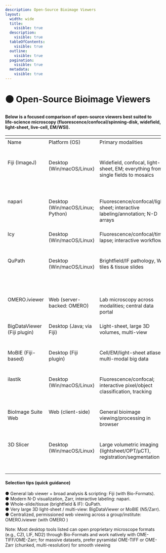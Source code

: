 ```yaml
---
description: Open-Source Bioimage Viewers
layout:
  width: wide
  title:
    visible: true
  description:
    visible: true
  tableOfContents:
    visible: true
  outline:
    visible: true
  pagination:
    visible: true
  metadata:
    visible: true
---
```


# 🟤 Open-Source Bioimage Viewers

#### Below is a focused comparison of open-source viewers best suited to life-science microscopy (fluorescence/confocal/spinning-disk, widefield, light-sheet, live-cell, EM/WSI).

<table data-header-hidden><thead><tr><th width="162" valign="top"></th><th width="183" valign="top"></th><th width="200" valign="top"></th><th width="165" valign="top"></th><th width="166" valign="top"></th><th valign="top"></th></tr></thead><tbody><tr><td valign="top">Name</td><td valign="top">Platform (OS)</td><td valign="top">Primary modalities</td><td valign="top">N-D support (C/Z/T)</td><td valign="top">File format backbone</td><td valign="top">Notable limitations / caveats</td></tr><tr><td valign="top">Fiji (ImageJ)</td><td valign="top">Desktop (Win/macOS/Linux)</td><td valign="top">Widefield, confocal, light-sheet, EM; everything from single fields to mosaics</td><td valign="top">2D–5D (C/Z/T)</td><td valign="top">Bio-Formats, OME-TIFF</td><td valign="top">Performance on very large datasets needs care (RAM, tiling); UI can feel legacy; plugin quality varies</td></tr><tr><td valign="top">napari</td><td valign="top">Desktop (Win/macOS/Linux; Python)</td><td valign="top">Fluorescence/confocal/light-sheet; interactive labeling/annotation; N-D arrays</td><td valign="top">2D–5D</td><td valign="top">Readers for OME-TIFF, Zarr, and many plugins</td><td valign="top">Ecosystem still maturing in some niches; requires Python setup for best use</td></tr><tr><td valign="top">Icy</td><td valign="top">Desktop (Win/macOS/Linux)</td><td valign="top">Fluorescence/confocal/time-lapse; interactive workflows</td><td valign="top">2D–4D</td><td valign="top">Bio-Formats, TIFF/OME-TIFF</td><td valign="top">Smaller ecosystem vs Fiji/napari; fewer cutting-edge big-data tools</td></tr><tr><td valign="top">QuPath</td><td valign="top">Desktop (Win/macOS/Linux)</td><td valign="top">Brightfield/IF pathology, WSI; tiles &#x26; tissue slides</td><td valign="top">2D (multi-channel)</td><td valign="top">Bio-Formats; pyramidal WSI formats; OME-TIFF</td><td valign="top">Primarily 2D WSI (less for Z/T stacks); microscopy timelapse/volumetric less central</td></tr><tr><td valign="top">OMERO.iviewer</td><td valign="top">Web (server-backed: OMERO)</td><td valign="top">Lab microscopy across modalities; central data portal</td><td valign="top">2D–5D</td><td valign="top">OME stack via OMERO</td><td valign="top">Requires OMERO server; analysis is limited vs desktop tools</td></tr><tr><td valign="top">BigDataViewer (Fiji plugin)</td><td valign="top">Desktop (Java; via Fiji)</td><td valign="top">Light-sheet, large 3D volumes, multi-view</td><td valign="top">3D/4D/5D</td><td valign="top">HDF5/N5; OME-TIFF via bridges</td><td valign="top">Viewer/IO focused; relies on Fiji for processing; learning curve</td></tr><tr><td valign="top">MoBIE (Fiji-based)</td><td valign="top">Desktop (Fiji plugin)</td><td valign="top">Cell/EM/light-sheet atlases; multi-modal big data</td><td valign="top">3D/4D/5D</td><td valign="top">N5/Zarr, OME-TIFF</td><td valign="top">Project structure conventions; best when adopting N5/Zarr</td></tr><tr><td valign="top">ilastik</td><td valign="top">Desktop (Win/macOS/Linux)</td><td valign="top">Fluorescence/confocal; interactive pixel/object classification, tracking</td><td valign="top">2D–4D</td><td valign="top">Bio-Formats, TIFF/OME-TIFF</td><td valign="top">More analysis than general viewer; limited general visualization features</td></tr><tr><td valign="top">BioImage Suite Web</td><td valign="top">Web (client-side)</td><td valign="top">General bioimage viewing/processing in browser</td><td valign="top">2D/3D</td><td valign="top">Standard image stacks (TIFF/NIfTI etc.)</td><td valign="top">Not optimized for huge microscope pyramids; fewer pro tools</td></tr><tr><td valign="top">3D Slicer</td><td valign="top">Desktop (Win/macOS/Linux)</td><td valign="top">Large volumetric imaging (lightsheet/OPT/μCT), registration/segmentation</td><td valign="top">3D/4D</td><td valign="top">NRRD, NIfTI, TIFF; plugins for OME-TIFF</td><td valign="top">Steeper learning curve for microscopy newcomers; medical defaults</td></tr></tbody></table>

#### Selection tips (quick guidance) <a href="#b0d42hrxqd92" id="b0d42hrxqd92"></a>

●     General lab viewer + broad analysis & scripting: Fiji (with Bio-Formats).\
●     Modern N-D visualization, Zarr, interactive labeling: napari.\
●     Whole-slide/tissue (brightfield & IF): QuPath.\
●     Very large 3D light-sheet / multi-view: BigDataViewer or MoBIE (N5/Zarr).\
●     Centralized, permissioned web viewing across a group/institute: OMERO.iviewer (with OMERO )

Note: Most desktop tools listed can open proprietary microscope formats (e.g., CZI, LIF, ND2) through Bio-Formats and work natively with OME-TIFF/OME-Zarr; for massive datasets, prefer pyramidal OME-TIFF or OME-Zarr (chunked, multi-resolution) for smooth viewing
